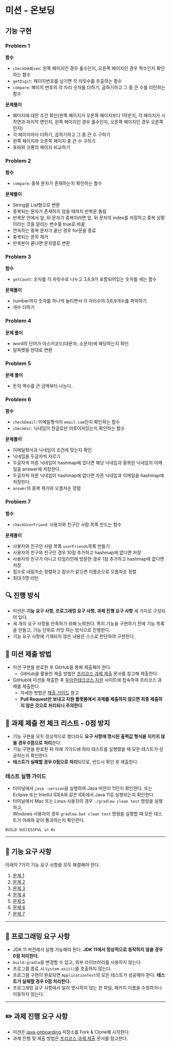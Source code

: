 # 미션 - 온보딩

## 기능 구현
### Problem 1
**함수**
- `checkOddEven`: 왼쪽 페이지인 경우 홀수인지, 오른쪽 페이지인 경우 짝수인지 확인하는 함수
- `getDigit`: 페이지번호를 넘기면 각 자릿수를 추출하는 함수
- `compare`: 페이지 번호의 각 자리 숫자를 더하기, 곱하기하고 그 중 큰 수를 리턴하는 함수

**문제풀이**
- 페이지에 대한 조건 확인(왼쪽 페이지가 오른쪽 페이지보다 1작은지, 각 페이지가 시작면과 마지막 면인지, 왼쪽 페이지인 경우 홀수인지, 오른쪽 페이지인 경우 오른쪽인지)
- 각 페이지마다 더하기, 곱하기하고 그 중 큰 수 구하기
- 왼쪽 페이지와 오른쪽 페이지 중 큰 수 구하기
- 포비와 크롱의 페이지 비교하기
### Problem 2
**함수**
- `compare`: 중복 문자가 존재하는지 확인하는 함수

**문제풀이**
- String을 List<Character>형으로 변환
- 중복되는 문자가 존재하지 않을 때까지 반복문 돌림
- 반복문 안에서 앞, 뒤 문자가 중복이라면 앞, 뒤 문자의 index를 저장하고 중복 상황이라는 것을 알리는 변수를 true로 바꿈
- 연속하는 중복 문자가 끝난 경우 for문을 종료
- 중복되는 문자 제거
- 반복분이 끝나면 문자열로 변환
### Problem 3
**함수**
- `getCount`: 숫자를 각 자릿수로 나누고 3,6,9가 포함되어있는 숫자를 세는 함수

**문제풀이**
- number까지 숫자를 하나씩 늘리면서 각 자리수의 3,6,9개수를 파악하기
- 개수 더하기
### Problem 4
**문제 풀이**
- word의 단어가 아스키코드(대문자, 소문자)에 해당하는지 확인
- 알파벳을 반대로 변환
### Problem 5
**문제 풀이**
- 돈의 액수를 큰 금액부터 나눈다.
### Problem 6
**함수**
- `checkEmail`: 이메일형식이 `email.com`인지 확인하는 함수
- `checkKor`: 닉네임이 한글로만 이루어져있는지 확인하는 함수

**문제풀이**
- 이메일혁식과 닉네임이 조건에 맞는지 확인.
- 닉네임을 두글자씩 자르기
- 두글자씩 자른 닉네임이 hashmap에 있다면 해당 닉네임과 중복된 닉네임의 이메일을 answer에 저장한다.
- 두글자씩 자른 닉네임이 hashmap에 없다면 자른 닉네임과 이메일을 hashmap에 저장한다.
- `answer`의 중복 제거와 오름차순 정렬
### Problem 7
**함수**
- `checkUserFriend`: 사용자와 친구인 사람 목록 만드는 함수

**문제풀이**
- 사용자와 친구인 사람 목록 `userFriends`목록 만들기
- 사용자의 친구와 친구인 경우 10점 추가하고 hashmap에 없다면 저장
- 사용자의 친구가 아니고 타임라인에 방문한 경우 1점 추가하고 hashmap에 없다면 저장
- 점수로 내림차순 정렬하고 점수가 같으면 이름순으로 오름차순 정렬
- 최대 5명 리턴

## 🔍 진행 방식

- 미션은 **기능 요구 사항, 프로그래밍 요구 사항, 과제 진행 요구 사항** 세 가지로 구성되어 있다.
- 세 개의 요구 사항을 만족하기 위해 노력한다. 특히 기능을 구현하기 전에 기능 목록을 만들고, 기능 단위로 커밋 하는 방식으로 진행한다.
- 기능 요구 사항에 기재되지 않은 내용은 스스로 판단하여 구현한다.

## 📮 미션 제출 방법

- 미션 구현을 완료한 후 GitHub을 통해 제출해야 한다.
    - GitHub을 활용한 제출 방법은 [프리코스 과제 제출](https://github.com/woowacourse/woowacourse-docs/tree/master/precourse) 문서를 참고해
      제출한다.
- GitHub에 미션을 제출한 후 [우아한테크코스 지원](https://apply.techcourse.co.kr) 사이트에 접속하여 프리코스 과제를 제출한다.
    - 자세한 방법은 [제출 가이드](https://github.com/woowacourse/woowacourse-docs/tree/master/precourse#제출-가이드) 참고
    - **Pull Request만 보내고 지원 플랫폼에서 과제를 제출하지 않으면 최종 제출하지 않은 것으로 처리되니 주의한다.**

## 🚨 과제 제출 전 체크 리스트 - 0점 방지

- 기능 구현을 모두 정상적으로 했더라도 **요구 사항에 명시된 출력값 형식을 지키지 않을 경우 0점으로 처리**한다.
- 기능 구현을 완료한 뒤 아래 가이드에 따라 테스트를 실행했을 때 모든 테스트가 성공하는지 확인한다.
- **테스트가 실패할 경우 0점으로 처리**되므로, 반드시 확인 후 제출한다.

### 테스트 실행 가이드

- 터미널에서 `java -version`을 실행하여 Java 버전이 11인지 확인한다. 또는 Eclipse 또는 IntelliJ IDEA와 같은 IDE에서 Java 11로 실행되는지 확인한다.
- 터미널에서 Mac 또는 Linux 사용자의 경우 `./gradlew clean test` 명령을 실행하고,   
  Windows 사용자의 경우  `gradlew.bat clean test` 명령을 실행할 때 모든 테스트가 아래와 같이 통과하는지 확인한다.

```
BUILD SUCCESSFUL in 0s
```

---

## 🚀 기능 요구 사항
아래의 7가지 기능 요구 사항을 모두 해결해야 한다.

1. [문제 1](./docs/PROBLEM1.md)
2. [문제 2](./docs/PROBLEM2.md)
3. [문제 3](./docs/PROBLEM3.md)
4. [문제 4](./docs/PROBLEM4.md)
5. [문제 5](./docs/PROBLEM5.md)
6. [문제 6](./docs/PROBLEM6.md)
7. [문제 7](./docs/PROBLEM7.md)

---

## 🎯 프로그래밍 요구 사항

- JDK 11 버전에서 실행 가능해야 한다. **JDK 11에서 정상적으로 동작하지 않을 경우 0점 처리한다.**
- `build.gradle`을 변경할 수 없고, 외부 라이브러리를 사용하지 않는다.
- 프로그램 종료 시 `System.exit()`를 호출하지 않는다.
- 프로그램 구현이 완료되면 `ApplicationTest`의 모든 테스트가 성공해야 한다. **테스트가 실패할 경우 0점 처리한다.**
- 프로그래밍 요구 사항에서 달리 명시하지 않는 한 파일, 패키지 이름을 수정하거나 이동하지 않는다.

---

## ✏️ 과제 진행 요구 사항

- 미션은 [java-onboarding](https://github.com/woowacourse-precourse/java-onboarding) 저장소를 Fork & Clone해 시작한다.
- 과제 진행 및 제출 방법은 [프리코스 과제 제출](https://github.com/woowacourse/woowacourse-docs/tree/master/precourse) 문서를 참고한다.
